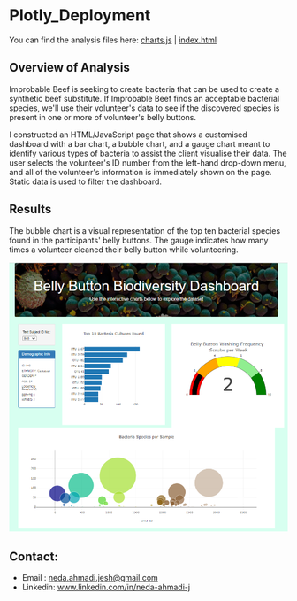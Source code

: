 # Plotly_Deployment
You can find the analysis files here: [charts.js](https://github.com/NedaAJ/Plotly_Deployment/blob/main/statics/js/charts.js) | [index.html](https://github.com/NedaAJ/Plotly_Deployment/blob/main/index.html)

## Overview of Analysis
Improbable Beef is seeking to create bacteria that can be used to create a synthetic beef substitute. If Improbable Beef finds an acceptable bacterial species, we'll use their volunteer's data to see if the discovered species is present in one or more of volunteer's belly buttons.

I constructed an HTML/JavaScript page that shows a customised dashboard with a bar chart, a bubble chart, and a gauge chart meant to identify various types of bacteria to assist the client visualise their data. The user selects the volunteer's ID number from the left-hand drop-down menu, and all of the volunteer's information is immediately shown on the page. Static data is used to filter the dashboard.


## Results

The bubble chart is a visual representation of the top ten bacterial species found in the participants' belly buttons. The gauge indicates how many times a volunteer cleaned their belly button while volunteering.

![webpage.PNG](Resources/Webpage.PNG)


## Contact:
- Email : [neda.ahmadi.jesh@gmail.com](mailto:neda.ahmadi.jesh@gmail.com?subject=[GitHub]%20Source%20Han%20Sans)
- Linkedin: www.linkedin.com/in/neda-ahmadi-j
